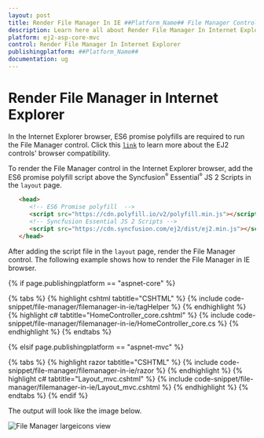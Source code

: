 ```yaml
---
layout: post
title: Render File Manager In IE ##Platform_Name## File Manager Control | Syncfusion
description: Learn here all about Render File Manager In Internet Explorer in Syncfusion ##Platform_Name## File Manager control of syncfusion and more.
platform: ej2-asp-core-mvc
control: Render File Manager In Internet Explorer
publishingplatform: ##Platform_Name##
documentation: ug
---
```


# Render File Manager in Internet Explorer

In the Internet Explorer browser, ES6 promise polyfills are required to run the File Manager control. Click this  [`link`](https://ej2.syncfusion.com/aspnetcore/documentation/browser/?no-cache=1) to learn more about the EJ2 controls' browser compatibility.

To render the File Manager control in the Internet Explorer browser, add the ES6 promise polyfill script above the Syncfusion<sup style="font-size:70%">&reg;</sup> Essential<sup style="font-size:70%">&reg;</sup> JS 2 Scripts in the `layout` page.

  ```html
     <head>
        <!-- ES6 Promise polyfill  -->
        <script src="https://cdn.polyfill.io/v2/polyfill.min.js"></script>
        <!-- Syncfusion Essential JS 2 Scripts -->
        <script src="https://cdn.syncfusion.com/ej2/dist/ej2.min.js"></script>
     </head>
   ```

After adding the script file in the `layout` page, render the File Manager control. The following example shows how to render the File Manager in IE browser.

{% if page.publishingplatform == "aspnet-core" %}

{% tabs %}
{% highlight cshtml tabtitle="CSHTML" %}
{% include code-snippet/file-manager/filemanager-in-ie/tagHelper %}
{% endhighlight %}
{% highlight c# tabtitle="HomeController_core.cshtml" %}
{% include code-snippet/file-manager/filemanager-in-ie/HomeController_core.cs %}
{% endhighlight %}
{% endtabs %}

{% elsif page.publishingplatform == "aspnet-mvc" %}

{% tabs %}
{% highlight razor tabtitle="CSHTML" %}
{% include code-snippet/file-manager/filemanager-in-ie/razor %}
{% endhighlight %}
{% highlight c# tabtitle="Layout_mvc.cshtml" %}
{% include code-snippet/file-manager/filemanager-in-ie/Layout_mvc.cshtml %}
{% endhighlight %}
{% endtabs %}
{% endif %}



The output will look like the image below.

![File Manager largeicons view](./../images/large_icons.PNG)

